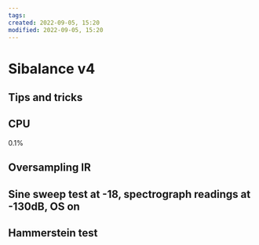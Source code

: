 ```yaml
---
tags: 
created: 2022-09-05, 15:20
modified: 2022-09-05, 15:20
---
```


# Sibalance v4

## Tips and tricks

## CPU
0.1%

## Oversampling IR

## Sine sweep test at -18, spectrograph readings at -130dB, OS on

## Hammerstein test